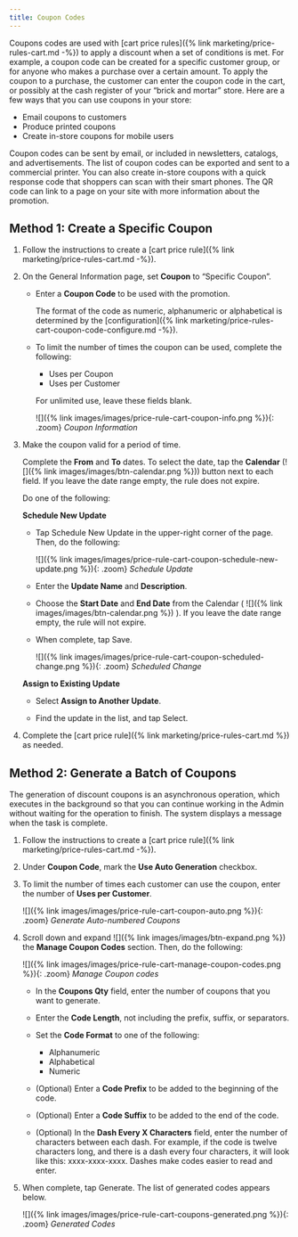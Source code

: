 ```yaml
---
title: Coupon Codes
---
```


Coupons codes are used with [cart price rules]({% link marketing/price-rules-cart.md -%}) to apply a discount when a set of conditions is met. For example, a coupon code can be created for a specific customer group, or for anyone who makes a purchase over a certain amount. To apply the coupon to a purchase, the customer can enter the coupon code in the cart, or possibly at the cash register of your “brick and mortar” store. Here are a few ways that you can use coupons in your store:

* Email coupons to customers
* Produce printed coupons
* Create in-store coupons for mobile users

Coupon codes can be sent by email, or included in newsletters, catalogs, and advertisements. The list of coupon codes can be exported and sent to a commercial printer. You can also create in-store coupons with a quick response code that shoppers can scan with their smart phones. The QR code can link to a page on your site with more information about the promotion.

## Method 1: Create a Specific Coupon

1. Follow the instructions to create a [cart price rule]({% link marketing/price-rules-cart.md -%}).

1. On the General Information page, set **Coupon** to “Specific Coupon”.

   * Enter a **Coupon Code** to be used with the promotion.

        The format of the code as numeric, alphanumeric or alphabetical is determined by the [configuration]({% link marketing/price-rules-cart-coupon-code-configure.md -%}).

   * To limit the number of times the coupon can be used, complete the following:

        * Uses per Coupon
        * Uses per Customer

        For unlimited use, leave these fields blank.

        ![]({% link images/images/price-rule-cart-coupon-info.png %}){: .zoom}
        _Coupon Information_

1. Make the coupon valid for a period of time.

    <!--{%- if "Default.CE Only" contains site.edition -%}-->
    Complete the **From** and **To** dates. To select the date, tap the **Calendar** (![]({% link images/images/btn-calendar.png %})) button next to each field. If you leave the date range empty, the rule does not expire.
    <!--{%- endif -%}-->
    <!--{%- if "Default.EE-B2B" contains site.edition -%}-->
    Do one of the following:

    **Schedule New Update**

    * Tap <span class="btn">Schedule New Update</span> in the upper-right corner of the page. Then, do the following:

        ![]({% link images/images/price-rule-cart-coupon-schedule-new-update.png %}){: .zoom}
        *Schedule Update*

    * Enter the **Update Name** and **Description**.

    * Choose the **Start Date** and **End Date** from the Calendar ( ![]({% link images/images/btn-calendar.png %}) ). If you leave the date range empty, the rule will not expire.

    * When complete, tap <span class="btn">Save</span>.
  
        ![]({% link images/images/price-rule-cart-coupon-scheduled-change.png %}){: .zoom}
        *Scheduled Change*

    **Assign to Existing Update**

    * Select **Assign to Another Update**.

    * Find the update in the list, and tap <span class="btn">Select</span>.
    <!--{%- endif -%}-->

2. Complete the [cart price rule]({% link marketing/price-rules-cart.md %}) as needed.

## Method 2: Generate a Batch of Coupons

The generation of discount coupons is an asynchronous operation, which executes in the background so that you can continue working in the Admin without waiting for the operation to finish. The system displays a message when the task is complete.

1. Follow the instructions to create a [cart price rule]({% link marketing/price-rules-cart.md -%}).

1. Under **Coupon Code**, mark the **Use Auto Generation** checkbox.

1. To limit the number of times each customer can use the coupon, enter the number of **Uses per Customer**.

    ![]({% link images/images/price-rule-cart-coupon-auto.png %}){: .zoom}
    _Generate Auto-numbered Coupons_

1. Scroll down and expand ![]({% link images/images/btn-expand.png %}) the **Manage Coupon Codes** section. Then, do the following:

    ![]({% link images/images/price-rule-cart-manage-coupon-codes.png %}){: .zoom}
    _Manage Coupon codes_

   * In the **Coupons Qty** field, enter the number of coupons that you want to generate.

   * Enter the **Code Length**, not including the prefix, suffix, or separators.

   * Set the **Code Format** to one of the following:

     * Alphanumeric
     * Alphabetical
     * Numeric

   * (Optional) Enter a **Code Prefix** to be added to the beginning of the code.

   * (Optional) Enter a **Code Suffix** to be added to the end of the code.

   * (Optional) In the **Dash Every X Characters** field, enter the number of characters between each dash. For example, if the code is twelve characters long, and there is a dash every four characters, it will look like this: xxxx-xxxx-xxxx. Dashes make codes easier to read and enter.

1. When complete, tap <span class="btn">Generate</span>. The list of generated codes appears below.

    ![]({% link images/images/price-rule-cart-coupons-generated.png %}){: .zoom}
    *Generated Codes*
